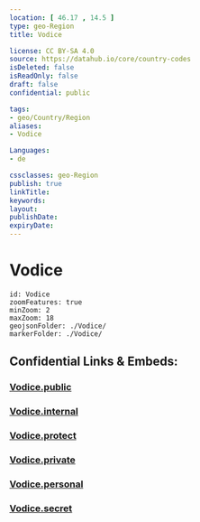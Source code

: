 ```yaml
---
location: [ 46.17 , 14.5 ] 
type: geo-Region
title: Vodice

license: CC BY-SA 4.0
source: https://datahub.io/core/country-codes
isDeleted: false
isReadOnly: false
draft: false
confidential: public

tags:
- geo/Country/Region
aliases:
- Vodice

Languages:
- de

cssclasses: geo-Region
publish: true
linkTitle: 
keywords: 
layout: 
publishDate: 
expiryDate: 
---
```


# Vodice

```leaflet
id: Vodice
zoomFeatures: true 
minZoom: 2 
maxZoom: 18
geojsonFolder: ./Vodice/
markerFolder: ./Vodice/
```


## Confidential Links & Embeds: 

### [Vodice.public](/_public/\Earth\Continent\Europe\Europe~Central\Slovenia\Regions~Slovenia\Osrednje_slovenska\counties~OsrednjeslovenskaVodice.public.md) 

### [Vodice.internal](/_internal/\Earth\Continent\Europe\Europe~Central\Slovenia\Regions~Slovenia\Osrednje_slovenska\counties~OsrednjeslovenskaVodice.internal.md) 

### [Vodice.protect](/_protect/\Earth\Continent\Europe\Europe~Central\Slovenia\Regions~Slovenia\Osrednje_slovenska\counties~OsrednjeslovenskaVodice.protect.md) 

### [Vodice.private](/_private/\Earth\Continent\Europe\Europe~Central\Slovenia\Regions~Slovenia\Osrednje_slovenska\counties~OsrednjeslovenskaVodice.private.md) 

### [Vodice.personal](/_personal/\Earth\Continent\Europe\Europe~Central\Slovenia\Regions~Slovenia\Osrednje_slovenska\counties~OsrednjeslovenskaVodice.personal.md) 

### [Vodice.secret](/_secret/\Earth\Continent\Europe\Europe~Central\Slovenia\Regions~Slovenia\Osrednje_slovenska\counties~OsrednjeslovenskaVodice.secret.md)

